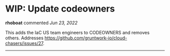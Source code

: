 # WIP: Update codeowners

**rhoboat** commented *Jun 23, 2022*

This adds the IaC US team engineers to CODEOWNERS and removes others. Addresses https://github.com/gruntwork-io/cloud-chasers/issues/27.
<br />
***


